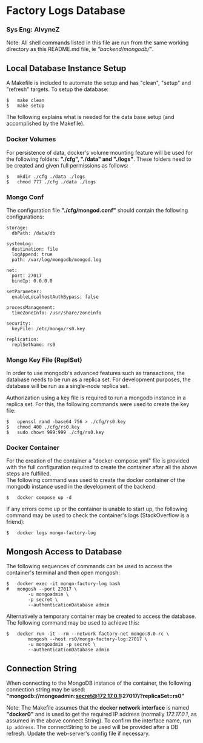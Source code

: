 # Factory Logs Database
### Sys Eng: AlvyneZ
Note: All shell commands listed in this file are run from the same
 working directory as this README.md file, ie *"backend/mongodb/"*.

## Local Database Instance Setup
A Makefile is included to automate the setup and has "clean", "setup"
 and "refresh" targets. To setup the database:
```
$   make clean
$   make setup
```
The following explains what is needed for the data base setup (and
 accomplished by the Makefile).


### Docker Volumes
For persistence of data, docker's volume mounting feature will be used
 for the following folders: **"./cfg", "./data" and "./logs"**. These
 folders need to be created and given full permissions as follows:
```
$   mkdir ./cfg ./data ./logs
$   chmod 777 ./cfg ./data ./logs
```

### Mongo Conf
The configuration file **"./cfg/mongod.conf"** should contain the
 following configurations:
```
storage:
  dbPath: /data/db

systemLog:
  destination: file
  logAppend: true
  path: /var/log/mongodb/mongod.log

net:
  port: 27017
  bindIp: 0.0.0.0

setParameter:
  enableLocalhostAuthBypass: false

processManagement:
  timeZoneInfo: /usr/share/zoneinfo

security:
  keyFile: /etc/mongo/rs0.key

replication:
  replSetName: rs0
```

### Mongo Key File (ReplSet) 
In order to use mongodb's advanced features such as transactions, the
 database needs to be run as a replica set. For development purposes,
 the database will be run as a single-node replica set.  

Authorization using a key file is required to run a mongodb instance
 in a replica set. For this, the following commands were used to
 create the key file:
```
$   openssl rand -base64 756 > ./cfg/rs0.key
$   chmod 400 ./cfg/rs0.key
$   sudo chown 999:999 ./cfg/rs0.key
```

### Docker Container
For the creation of the container a "docker-compose.yml" file is
 provided with the full configuration required to create the container
 after all the above steps are fulfilled.  
The following command was used to create the docker container of the
 mongodb instance used in the development of the backend:
```
$   docker compose up -d
```
If any errors come up or the container is unable to start up, the following
 command may be used to check the container's logs (StackOverflow is a
 friend):
```
$   docker logs mongo-factory-log
```

## Mongosh Access to Database
The following sequences of commands can be used to access the container's
 terminal and then open mongosh:
```
$   docker exec -it mongo-factory-log bash
#   mongosh --port 27017 \
        -u mongoadmin \
        -p secret \
        --authenticationDatabase admin
```

Alternatively a temporary container may be created to access the database.
 The following command may be used to achieve this:
```
$   docker run -it --rm --network factory-net mongo:8.0-rc \
        mongosh --host rs0/mongo-factory-log:27017 \
        -u mongoadmin -p secret \
        --authenticationDatabase admin
```

## Connection String
When connecting to the MongoDB instance of the container, the following
 connection string may be used:  
**"mongodb://mongoadmin:secret@172.17.0.1:27017/?replicaSet=rs0"**

Note: The Makefile assumes that the **docker network interface** is
 named **"docker0"** and is used to get the required IP address (normally
 *172.17.0.1*, as assumed in the above connect String). To confirm
 the interface name, run ```ip address```. The connectString to be used
 will be provided after a DB refresh. Update the web-server's config
 file if necessary.
